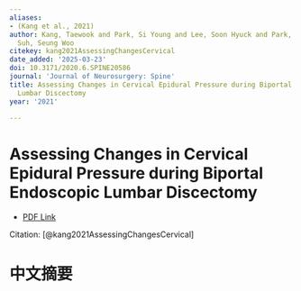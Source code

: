 ```yaml
---
aliases:
- (Kang et al., 2021)
author: Kang, Taewook and Park, Si Young and Lee, Soon Hyuck and Park, Jong Hoon and
  Suh, Seung Woo
citekey: kang2021AssessingChangesCervical
date_added: '2025-03-23'
doi: 10.3171/2020.6.SPINE20586
journal: 'Journal of Neurosurgery: Spine'
title: Assessing Changes in Cervical Epidural Pressure during Biportal Endoscopic
  Lumbar Discectomy
year: '2021'

---
```

# Assessing Changes in Cervical Epidural Pressure during Biportal Endoscopic Lumbar Discectomy
- [PDF Link](zotero://open-pdf/library/items/KMUANX5H)

Citation: [@kang2021AssessingChangesCervical]

# 中文摘要
